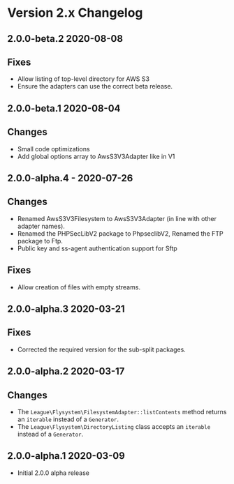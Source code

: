 # Version 2.x Changelog

## 2.0.0-beta.2 2020-08-08

## Fixes

- Allow listing of top-level directory for AWS S3
- Ensure the adapters can use the correct beta release.

## 2.0.0-beta.1 2020-08-04

## Changes

- Small code optimizations
- Add global options array to AwsS3V3Adapter like in V1

## 2.0.0-alpha.4 - 2020-07-26

## Changes

* Renamed AwsS3V3Filesystem to AwsS3V3Adapter (in line with other adapter names).
* Renamed the PHPSecLibV2 package to PhpseclibV2, Renamed the FTP package to Ftp.
* Public key and ss-agent authentication support for Sftp

## Fixes

* Allow creation of files with empty streams.

## 2.0.0-alpha.3 2020-03-21

## Fixes

* Corrected the required version for the sub-split packages.

## 2.0.0-alpha.2 2020-03-17

## Changes

* The `League\Flysystem\FilesystemAdapter::listContents` method returns an `iterable` instead of a `Generator`.
* The `League\Flysystem\DirectoryListing` class accepts an `iterable` instead of a `Generator`.

## 2.0.0-alpha.1 2020-03-09

* Initial 2.0.0 alpha release
